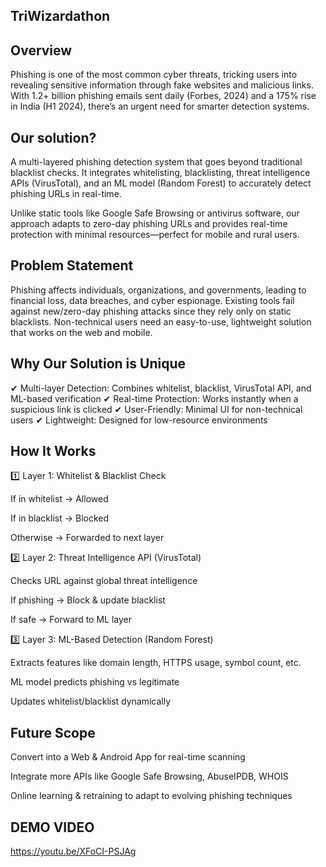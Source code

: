 
## TriWizardathon

## Overview

Phishing is one of the most common cyber threats, tricking users into revealing sensitive information through fake websites and malicious links. With 1.2+ billion phishing emails sent daily (Forbes, 2024) and a 175% rise in India (H1 2024), there’s an urgent need for smarter detection systems.

## Our solution?

A multi-layered phishing detection system that goes beyond traditional blacklist checks. It integrates whitelisting, blacklisting, threat intelligence APIs (VirusTotal), and an ML model (Random Forest) to accurately detect phishing URLs in real-time.

Unlike static tools like Google Safe Browsing or antivirus software, our approach adapts to zero-day phishing URLs and provides real-time protection with minimal resources—perfect for mobile and rural users.

## Problem Statement

Phishing affects individuals, organizations, and governments, leading to financial loss, data breaches, and cyber espionage.
Existing tools fail against new/zero-day phishing attacks since they rely only on static blacklists.
Non-technical users need an easy-to-use, lightweight solution that works on the web and mobile.

## Why Our Solution is Unique

✔ Multi-layer Detection: Combines whitelist, blacklist, VirusTotal API, and ML-based verification
✔ Real-time Protection: Works instantly when a suspicious link is clicked
✔ User-Friendly: Minimal UI for non-technical users
✔ Lightweight: Designed for low-resource environments

## How It Works

1️⃣ Layer 1: Whitelist & Blacklist Check

If in whitelist → Allowed

If in blacklist → Blocked

Otherwise → Forwarded to next layer

2️⃣ Layer 2: Threat Intelligence API (VirusTotal)

Checks URL against global threat intelligence

If phishing → Block & update blacklist

If safe → Forward to ML layer

3️⃣ Layer 3: ML-Based Detection (Random Forest)

Extracts features like domain length, HTTPS usage, symbol count, etc.

ML model predicts phishing vs legitimate

Updates whitelist/blacklist dynamically

## Future Scope

Convert into a Web & Android App for real-time scanning

Integrate more APIs like Google Safe Browsing, AbuseIPDB, WHOIS

Online learning & retraining to adapt to evolving phishing techniques

## DEMO VIDEO

https://youtu.be/XFoCI-PSJAg
